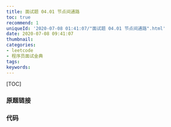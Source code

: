 ```yaml
---
title: 面试题 04.01 节点间通路
toc: true
recommend: 1
uniqueId: '2020-07-08 01:41:07/"面试题 04.01 节点间通路".html'
date: 2020-07-08 09:41:07
thumbnail:
categories:
- leetcode
- 程序员面试金典
tags:
keywords:
---
```


[TOC]

<!--more-->

### 原题链接



### 代码

```python

```

